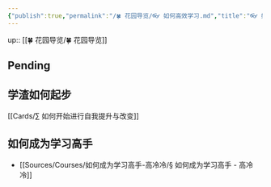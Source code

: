 ```yaml
---
{"publish":true,"permalink":"/🍀 花园导览/👓 如何高效学习.md","title":"👓 如何高效学习","created":"2022-09-07","modified":"2023-03-14","published":"2025-07-08T03:32:47.912+08:00","cssclasses":""}
---
```


up:: [[🍀 花园导览/🍀 花园导览]]

## Pending

##


## 学渣如何起步

[[Cards/∑ 如何开始进行自我提升与改变]]

## 如何成为学习高手

- [[Sources/Courses/如何成为学习高手-高冷冷/§ 如何成为学习高手 - 高冷冷]]